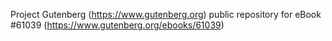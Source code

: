 Project Gutenberg (https://www.gutenberg.org) public repository for eBook #61039 (https://www.gutenberg.org/ebooks/61039)
